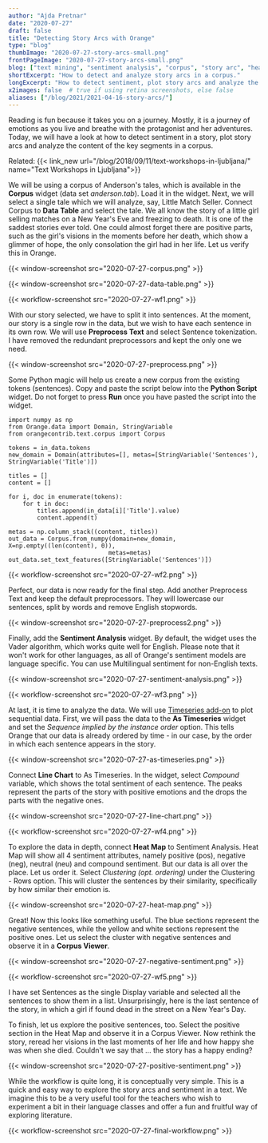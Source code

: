 ```yaml
---
author: "Ajda Pretnar"
date: "2020-07-27"
draft: false
title: "Detecting Story Arcs with Orange"
type: "blog"
thumbImage: "2020-07-27-story-arcs-small.png"
frontPageImage: "2020-07-27-story-arcs-small.png"
blog: ["text mining", "sentiment analysis", "corpus", "story arc", "heat map", "line chart"]
shortExcerpt: "How to detect and analyze story arcs in a corpus."
longExcerpt: "How to detect sentiment, plot story arcs and analyze the key segments in a corpus."
x2images: false  # true if using retina screenshots, else false
aliases: ["/blog/2021/2021-04-16-story-arcs/"]
---
```


Reading is fun because it takes you on a journey. Mostly, it is a journey of emotions as you live and breathe with the protagonist and her adventures. Today, we will have a look at how to detect sentiment in a story, plot story arcs and analyze the content of the key segments in a corpus.

Related: {{< link_new url="/blog/2018/09/11/text-workshops-in-ljubljana/" name="Text Workshops in Ljubljana">}}

We will be using a corpus of Anderson's tales, which is available in the **Corpus** widget (data set *anderson.tab*). Load it in the widget. Next, we will select a single tale which we will analyze, say, Little Match Seller. Connect Corpus to **Data Table** and select the tale. We all know the story of a little girl selling matches on a New Year's Eve and freezing to death. It is one of the saddest stories ever told. One could almost forget there are positive parts, such as the girl's visions in the moments before her death, which show a glimmer of hope, the only consolation the girl had in her life. Let us verify this in Orange.

{{< window-screenshot src="2020-07-27-corpus.png" >}}

{{< window-screenshot src="2020-07-27-data-table.png" >}}

{{< workflow-screenshot src="2020-07-27-wf1.png" >}}

With our story selected, we have to split it into sentences. At the moment, our story is a single row in the data, but we wish to have each sentence in its own row. We will use **Preprocess Text** and select Sentence tokenization. I have removed the redundant preprocessors and kept the only one we need.

{{< window-screenshot src="2020-07-27-preprocess.png" >}}

Some Python magic will help us create a new corpus from the existing tokens (sentences). Copy and paste the script below into the **Python Script** widget. Do not forget to press **Run** once you have pasted the script into the widget.

    import numpy as np
    from Orange.data import Domain, StringVariable
    from orangecontrib.text.corpus import Corpus

    tokens = in_data.tokens
    new_domain = Domain(attributes=[], metas=[StringVariable('Sentences'), StringVariable('Title')])

    titles = []
    content = []

    for i, doc in enumerate(tokens):
        for t in doc:
            titles.append(in_data[i]['Title'].value)
            content.append(t)

    metas = np.column_stack((content, titles))
    out_data = Corpus.from_numpy(domain=new_domain, X=np.empty((len(content), 0)),
                                metas=metas)
    out_data.set_text_features([StringVariable('Sentences')])

{{< workflow-screenshot src="2020-07-27-wf2.png" >}}

Perfect, our data is now ready for the final step. Add another Preprocess Text and keep the default preprocessors. They will lowercase our sentences, split by words and remove English stopwords.

{{< window-screenshot src="2020-07-27-preprocess2.png" >}}

Finally, add the **Sentiment Analysis** widget. By default, the widget uses the Vader algorithm, which works quite well for English. Please note that it won't work for other languages, as all of Orange's sentiment models are language specific. You can use Multilingual sentiment for non-English texts.

{{< window-screenshot src="2020-07-27-sentiment-analysis.png" >}}

{{< workflow-screenshot src="2020-07-27-wf3.png" >}}

At last, it is time to analyze the data. We will use [Timeseries add-on](https://github.com/biolab/orange3-timeseries) to plot sequential data. First, we will pass the data to the **As Timeseries** widget and set the *Sequence implied by the instance order* option. This tells Orange that our data is already ordered by time - in our case, by the order in which each sentence appears in the story.

{{< window-screenshot src="2020-07-27-as-timeseries.png" >}}

Connect **Line Chart** to As Timeseries. In the widget, select *Compound* variable, which shows the total sentiment of each sentence. The peaks represent the parts of the story with positive emotions and the drops the parts with the negative ones.

{{< window-screenshot src="2020-07-27-line-chart.png" >}}

{{< workflow-screenshot src="2020-07-27-wf4.png" >}}

To explore the data in depth, connect **Heat Map** to Sentiment Analysis. Heat Map will show all 4 sentiment attributes, namely positive (pos), negative (neg), neutral (neu) and   compound sentiment. But our data is all over the place. Let us order it. Select *Clustering (opt. ordering)* under the Clustering - Rows option. This will cluster the sentences by their similarity, specifically by how similar their emotion is.

{{< window-screenshot src="2020-07-27-heat-map.png" >}}

Great! Now this looks like something useful. The blue sections represent the negative sentences, while the yellow and white sections represent the positive ones. Let us select the cluster with negative sentences and observe it in a **Corpus Viewer**.

{{< window-screenshot src="2020-07-27-negative-sentiment.png" >}}

{{< workflow-screenshot src="2020-07-27-wf5.png" >}}

I have set Sentences as the single Display variable and selected all the sentences to show them in a list. Unsurprisingly, here is the last sentence of the story, in which a girl if found dead in the street on a New Year's Day.

To finish, let us explore the positive sentences, too. Select the positive section in the Heat Map and observe it in a Corpus Viewer. Now rethink the story, reread her visions in the last moments of her life and how happy she was when she died. Couldn't we say that ... the story has a happy ending?

{{< window-screenshot src="2020-07-27-positive-sentiment.png" >}}

While the workflow is quite long, it is conceptually very simple. This is a quick and easy way to explore the story arcs and sentiment in a text. We imagine this to be a very useful tool for the teachers who wish to experiment a bit in their language classes and offer a fun and fruitful way of exploring literature.

{{< workflow-screenshot src="2020-07-27-final-workflow.png" >}}
